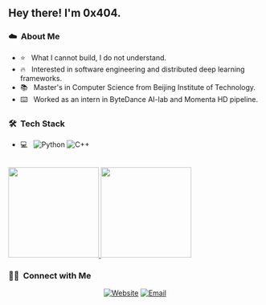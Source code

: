 <h2> Hey there! I'm 0x404.</h2>

<h3> ☁️ &nbsp;About Me </h3>

- ⭐️ &nbsp; What I cannot build, I do not understand.
- 🔥 &nbsp; Interested in software engineering and distributed deep learning frameworks.
- 📚 &nbsp; Master's in Computer Science from Beijing Institute of Technology.
- ⌨️ &nbsp; Worked as an intern in ByteDance AI-lab and Momenta HD pipeline.

<h3> 🛠 &nbsp;Tech Stack</h3>

- 💻 &nbsp;
  ![Python](https://img.shields.io/badge/-Python-333333?style=flat&logo=python)
  ![C++](https://img.shields.io/badge/-C++-333333?style=flat&logo=C%2B%2B&logoColor=00599C)

<br/>

<a href="https://github.com/AVS1508">
  <img height="180em" src="https://github-readme-stats.vercel.app/api?username=0x404&theme=buefy&show_icons=true" />
  <img height="180em" src="https://github-readme-stats.vercel.app/api/top-langs/?username=0x404&theme=buefy&layout=compact" />
</a>

<br/>

<h3> 🤝🏻 &nbsp;Connect with Me </h3>

<p align="center">
<a href="https://www.0x404.cn"><img alt="Website" src="https://img.shields.io/badge/Website-0x404.cn-blue?style=flat-square&logo=google-chrome"></a>
<a href="mailto:871206929@qq.com"><img alt="Email" src="https://img.shields.io/badge/Email-0x404-blue?style=flat-square&logo=gmail"></a>
</p>


